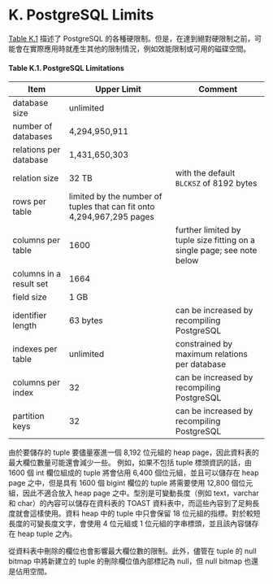 # K. PostgreSQL Limits

[Table K.1](postgresql-limits.md#table-k-1-postgresql-limitations) 描述了 PostgreSQL 的各種硬限制。但是，在達到絕對硬限制之前，可能會在實際應用時就產生其他的限制情況，例如效能限制或可用的磁碟空間。

#### **Table K.1. PostgreSQL Limitations**

| Item                    | Upper Limit                                                           | Comment                                                                |
| ----------------------- | --------------------------------------------------------------------- | ---------------------------------------------------------------------- |
| database size           | unlimited                                                             |                                                                        |
| number of databases     | 4,294,950,911                                                         |                                                                        |
| relations per database  | 1,431,650,303                                                         |                                                                        |
| relation size           | 32 TB                                                                 | with the default `BLCKSZ` of 8192 bytes                                |
| rows per table          | limited by the number of tuples that can fit onto 4,294,967,295 pages |                                                                        |
| columns per table       | 1600                                                                  | further limited by tuple size fitting on a single page; see note below |
| columns in a result set | 1664                                                                  |                                                                        |
| field size              | 1 GB                                                                  |                                                                        |
| identifier length       | 63 bytes                                                              | can be increased by recompiling PostgreSQL                             |
| indexes per table       | unlimited                                                             | constrained by maximum relations per database                          |
| columns per index       | 32                                                                    | can be increased by recompiling PostgreSQL                             |
| partition keys          | 32                                                                    | can be increased by recompiling PostgreSQL                             |

由於要儲存的 tuple 要儘量塞進一個 8,192 位元組的 heap page，因此資料表的最大欄位數量可能還會減少一些。 例如，如果不包括 tuple 標頭資訊的話，由 1600 個 int 欄位組成的 tuple 將會佔用 6,400 個位元組，並且可以儲存在 heap page 之中，但是具有 1600 個 bigint 欄位的 tuple 將需要使用 12,800 個位元組，因此不適合放入 heap page 之中。型別是可變動長度（例如 text，varchar 和 char）的內容可以儲存在資料表的 TOAST 資料表中，而這些內容到了足夠長度就會這樣使用。資料 heap 中的 tuple 中只會保留 18 位元組的指標。對於較短長度的可變長度文字，會使用 4 位元組或 1 位元組的字串標頭，並且該內容儲存在 heap tuple 之內。

從資料表中刪除的欄位也會影響最大欄位數的限制。此外，儘管在 tuple 的 null bitmap 中將新建立的 tuple 的刪除欄位值內部標記為 null，但 null bitmap 也還是佔用空間。

